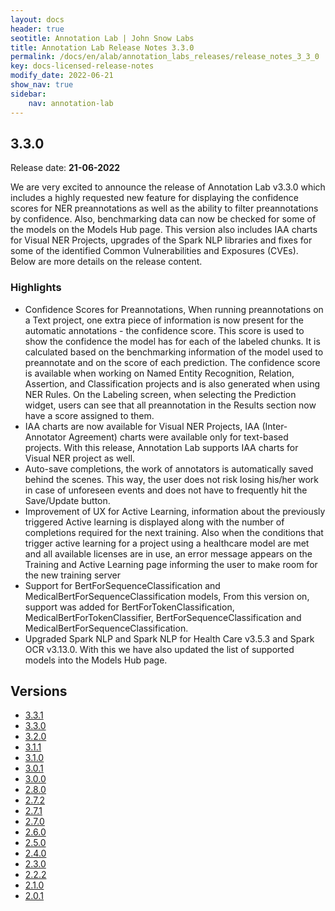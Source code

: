 ```yaml
---
layout: docs
header: true
seotitle: Annotation Lab | John Snow Labs
title: Annotation Lab Release Notes 3.3.0
permalink: /docs/en/alab/annotation_labs_releases/release_notes_3_3_0
key: docs-licensed-release-notes
modify_date: 2022-06-21
show_nav: true
sidebar:
    nav: annotation-lab
---
```


<div class="h3-box" markdown="1">

## 3.3.0

Release date: **21-06-2022**

We are very excited to announce the release of Annotation Lab v3.3.0 which includes a highly requested new feature for displaying the confidence scores for NER preannotations as well as the ability to filter preannotations by confidence. Also, benchmarking data can now be checked for some of the models on the Models Hub page. This version also includes IAA charts for Visual NER Projects, upgrades of the Spark NLP libraries and fixes for some of the identified Common Vulnerabilities and Exposures (CVEs). Below are more details on the release content.

### Highlights

- Confidence Scores for Preannotations, When running preannotations on a Text project, one extra piece of information is now present for the automatic annotations - the confidence score. This score is used to show the confidence the model has for each of the labeled chunks. It is calculated based on the benchmarking information of the model used to preannotate and on the score of each prediction. The confidence score is available when working on Named Entity Recognition, Relation, Assertion, and Classification projects and is also generated when using NER Rules. On the Labeling screen, when selecting the Prediction widget, users can see that all preannotation in the Results section now have a score assigned to them.
- IAA charts are now available for Visual NER Projects, IAA (Inter-Annotator Agreement) charts were available only for text-based projects. With this release, Annotation Lab supports IAA charts for Visual NER project as well.
- Auto-save completions, the work of annotators is automatically saved behind the scenes. This way, the user does not risk losing his/her work in case of unforeseen events and does not have to frequently hit the Save/Update button.
- Improvement of UX for Active Learning, information about the previously triggered Active learning is displayed along with the number of completions required for the next training. Also when the conditions that trigger active learning for a project using a healthcare model are met and all available licenses are in use, an error message appears on the Training and Active Learning page informing the user to make room for the new training server
- Support for BertForSequenceClassification and MedicalBertForSequenceClassification models, From this version on, support was added for BertForTokenClassification, MedicalBertForTokenClassifier, BertForSequenceClassification and MedicalBertForSequenceClassification.
- Upgraded Spark NLP and Spark NLP for Health Care v3.5.3 and Spark OCR v3.13.0. With this we have also updated the list of supported models into the Models Hub page. 

</div><div class="prev_ver h3-box" markdown="1">

## Versions

</div>

<ul class="pagination owl-carousel pagination_big">
	<li><a href="release_notes_3_3_1">3.3.1</a></li>
    <li class="active"><a href="release_notes_3_3_0">3.3.0</a></li>
    <li><a href="release_notes_3_2_0">3.2.0</a></li>
    <li><a href="release_notes_3_1_1">3.1.1</a></li>
    <li><a href="release_notes_3_1_0">3.1.0</a></li>
    <li><a href="release_notes_3_0_1">3.0.1</a></li>
    <li><a href="release_notes_3_0_0">3.0.0</a></li>
    <li><a href="release_notes_2_8_0">2.8.0</a></li>
    <li><a href="release_notes_2_7_2">2.7.2</a></li>
    <li><a href="release_notes_2_7_1">2.7.1</a></li>
    <li><a href="release_notes_2_7_0">2.7.0</a></li>
    <li><a href="release_notes_2_6_0">2.6.0</a></li>
    <li><a href="release_notes_2_5_0">2.5.0</a></li>
    <li><a href="release_notes_2_4_0">2.4.0</a></li>
    <li><a href="release_notes_2_3_0">2.3.0</a></li>
    <li><a href="release_notes_2_2_2">2.2.2</a></li>
    <li><a href="release_notes_2_1_0">2.1.0</a></li>
    <li><a href="release_notes_2_0_1">2.0.1</a></li>
</ul>